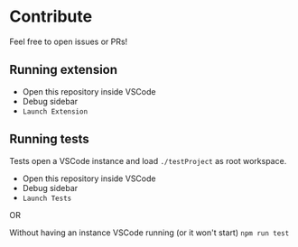 
# Contribute

Feel free to open issues or PRs!

## Running extension

-   Open this repository inside VSCode
-   Debug sidebar
-   `Launch Extension`

## Running tests

Tests open a VSCode instance and load `./testProject` as root workspace.

-   Open this repository inside VSCode
-   Debug sidebar
-   `Launch Tests`

OR

Without having an instance VSCode running (or it won't start)
`npm run test`
